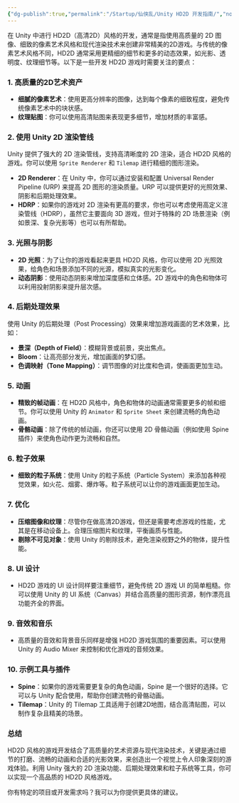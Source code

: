 ```yaml
---
{"dg-publish":true,"permalink":"/Startup/仙侠乱/Unity HD2D 开发指南/","noteIcon":"","created":"2024-11-08T18:09:39.924+08:00"}
---
```


在 Unity 中进行 HD2D（高清2D）风格的开发，通常是指使用高质量的 2D 图像、细致的像素艺术风格和现代渲染技术来创建非常精美的2D游戏。与传统的像素艺术风格不同，HD2D 通常采用更精细的细节和更多的动态效果，如光影、透明度、纹理细节等。以下是一些开发 HD2D 游戏时需要关注的要点：

### 1. **高质量的2D艺术资产**
   - **细腻的像素艺术**：使用更高分辨率的图像，达到每个像素的细致程度，避免传统像素艺术中的块状感。
   - **纹理贴图**：你可以使用高清贴图来表现更多细节，增加材质的丰富感。

### 2. **使用 Unity 2D 渲染管线**
   Unity 提供了强大的 2D 渲染管线，支持高清晰度的 2D 渲染，适合 HD2D 风格的游戏。你可以使用 `Sprite Renderer` 和 `Tilemap` 进行精细的图形渲染。
   
   - **2D Renderer**：在 Unity 中，你可以通过安装和配置 Universal Render Pipeline (URP) 来提高 2D 图形的渲染质量。URP 可以提供更好的光照效果、阴影和后期处理效果。
   - **HDRP**：如果你的游戏对 2D 渲染有更高的要求，你也可以考虑使用高定义渲染管线（HDRP），虽然它主要面向 3D 游戏，但对于特殊的 2D 场景渲染（例如景深、复杂光影等）也可以有所帮助。

### 3. **光照与阴影**
   - **2D 光照**：为了让你的游戏看起来更具 HD2D 风格，你可以使用 2D 光照效果，给角色和场景添加不同的光源，模拟真实的光影变化。
   - **动态阴影**：使用动态阴影来增加深度感和立体感。2D 游戏中的角色和物体可以利用投射阴影来提升层次感。

### 4. **后期处理效果**
   使用 Unity 的后期处理（Post Processing）效果来增加游戏画面的艺术效果，比如：
   - **景深（Depth of Field）**：模糊背景或前景，突出焦点。
   - **Bloom**：让高亮部分发光，增加画面的梦幻感。
   - **色调映射（Tone Mapping）**：调节图像的对比度和色调，使画面更加生动。

### 5. **动画**
   - **精致的帧动画**：在 HD2D 风格中，角色和物体的动画通常需要更多的帧和细节。你可以使用 Unity 的 `Animator` 和 `Sprite Sheet` 来创建流畅的角色动画。
   - **骨骼动画**：除了传统的帧动画，你还可以使用 2D 骨骼动画（例如使用 Spine 插件）来使角色动作更为流畅和自然。

### 6. **粒子效果**
   - **细致的粒子系统**：使用 Unity 的粒子系统（Particle System）来添加各种视觉效果，如火花、烟雾、爆炸等。粒子系统可以让你的游戏画面更加生动。
   
### 7. **优化**
   - **压缩图像和纹理**：尽管你在做高清2D游戏，但还是需要考虑游戏的性能，尤其是在移动设备上。合理压缩图片和纹理，平衡画质与性能。
   - **剔除不可见对象**：使用 Unity 的剔除技术，避免渲染视野之外的物体，提升性能。

### 8. **UI 设计**
   - HD2D 游戏的 UI 设计同样要注重细节，避免传统 2D 游戏 UI 的简单粗糙。你可以使用 Unity 的 UI 系统（Canvas）并结合高质量的图形资源，制作漂亮且功能齐全的界面。

### 9. **音效和音乐**
   - 高质量的音效和背景音乐同样是增强 HD2D 游戏氛围的重要因素。可以使用 Unity 的 Audio Mixer 来控制和优化游戏的音频效果。

### 10. **示例工具与插件**
   - **Spine**：如果你的游戏需要更复杂的角色动画，Spine 是一个很好的选择。它可以与 Unity 配合使用，帮助你创建流畅的骨骼动画。
   - **Tilemap**：Unity 的 Tilemap 工具适用于创建2D地图，结合高清贴图，可以制作复杂且精美的场景。

### 总结
HD2D 风格的游戏开发结合了高质量的艺术资源与现代渲染技术，关键是通过细节的打磨、流畅的动画和合适的光影效果，来创造出一个视觉上令人印象深刻的游戏体验。利用 Unity 强大的 2D 渲染功能、后期处理效果和粒子系统等工具，你可以实现一个高品质的 HD2D 风格游戏。

你有特定的项目或开发需求吗？我可以为你提供更具体的建议。